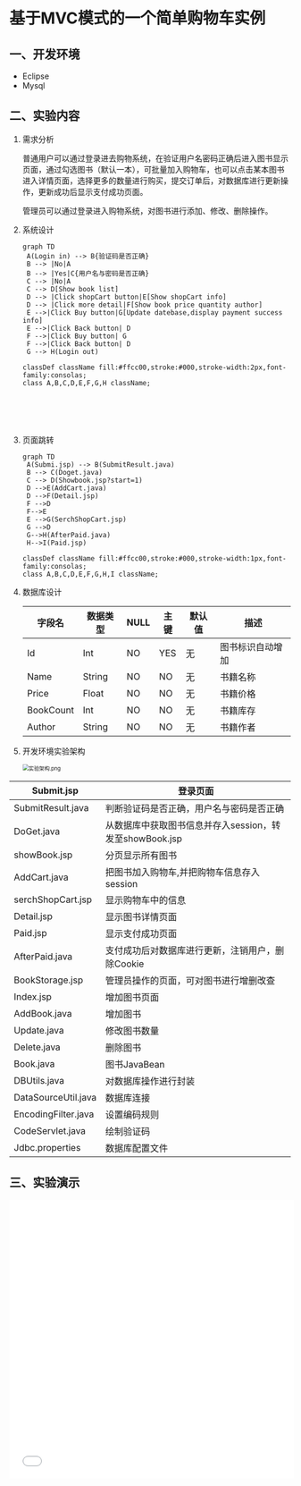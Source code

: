 # 基于MVC模式的一个简单购物车实例

##  一、开发环境

- Eclipse
- Mysql

## 二、实验内容

1. 需求分析

   普通用户可以通过登录进去购物系统，在验证用户名密码正确后进入图书显示页面，通过勾选图书（默认一本），可批量加入购物车，也可以点击某本图书进入详情页面，选择更多的数量进行购买，提交订单后，对数据库进行更新操作，更新成功后显示支付成功页面。

   管理员可以通过登录进入购物系统，对图书进行添加、修改、删除操作。

2. 系统设计

   ```mermaid
   graph TD
   	A(Login in) --> B{验证码是否正确}
   	B --> |No|A
   	B --> |Yes|C{用户名与密码是否正确}
   	C --> |No|A
   	C --> D[Show book list]
   	D --> |Click shopCart button|E[Show shopCart info]
   	D --> |Click more detail|F[Show book price quantity author]
   	E -->|Click Buy button|G[Update datebase,display payment success info]
   	E -->|Click Back button| D
   	F -->|Click Buy button| G
   	F -->|Click Back button| D
   	G --> H(Login out)
   
   classDef className fill:#ffcc00,stroke:#000,stroke-width:2px,font-family:consolas;
   class A,B,C,D,E,F,G,H className;
   	
   
   
   	
   	
   ```
3. 页面跳转
   

   ```mermaid
   graph TD
   	A(Submi.jsp) --> B(SubmitResult.java)
   	B --> C(Doget.java)
   	C --> D(Showbook.jsp?start=1)
   	D -->E(AddCart.java)
   	D -->F(Detail.jsp)
   	F -->D
   	F-->E
   	E -->G(SerchShopCart.jsp)
   	G -->D
   	G-->H(AfterPaid.java)
   	H-->I(Paid.jsp)
   
   classDef className fill:#ffcc00,stroke:#000,stroke-width:1px,font-family:consolas;
   class A,B,C,D,E,F,G,H,I className;
   ```

   

4. 数据库设计

      | 字段名    | 数据类型 | NULL | 主键 | 默认值 | 描述             |
      | --------- | -------- | ---- | ---- | ------ | ---------------- |
      | Id        | Int      | NO   | YES  | 无     | 图书标识自动增加 |
      | Name      | String   | NO   | NO   | 无     | 书籍名称         |
      | Price     | Float    | NO   | NO   | 无     | 书籍价格         |
      | BookCount | Int      | NO   | NO   | 无     | 书籍库存         |
      | Author    | String   | NO   | NO   | 无     | 书籍作者         |

   

5. 开发环境实验架构

   <img src="https://i.loli.net/2020/05/28/qKWIFMEPxb8QYok.png" alt="实验架构.png" style="zoom:67%;" />

| **Submit.jsp**      | **登录页面**                                            |
| ------------------- | ------------------------------------------------------- |
| SubmitResult.java   | 判断验证码是否正确，用户名与密码是否正确                |
| DoGet.java          | 从数据库中获取图书信息并存入session，转发至showBook.jsp |
| showBook.jsp        | 分页显示所有图书                                        |
| AddCart.java        | 把图书加入购物车,并把购物车信息存入session              |
| serchShopCart.jsp   | 显示购物车中的信息                                      |
| Detail.jsp          | 显示图书详情页面                                        |
| Paid.jsp            | 显示支付成功页面                                        |
| AfterPaid.java      | 支付成功后对数据库进行更新，注销用户，删除Cookie        |
| BookStorage.jsp     | 管理员操作的页面，可对图书进行增删改查                  |
| Index.jsp           | 增加图书页面                                            |
| AddBook.java        | 增加图书                                                |
| Update.java         | 修改图书数量                                            |
| Delete.java         | 删除图书                                                |
| Book.java           | 图书JavaBean                                            |
| DBUtils.java        | 对数据库操作进行封装                                    |
| DataSourceUtil.java | 数据库连接                                              |
| EncodingFilter.java | 设置编码规则                                            |
| CodeServlet.java    | 绘制验证码                                              |
| Jdbc.properties     | 数据库配置文件                                          |

## 三、实验演示

<iframe src="//player.bilibili.com/player.html?aid=925561380&bvid=BV14T4y137Uk&cid=189211982&page=1" scrolling="no" height=498 width=510 frameborder=0 allowfullscreen="true"> </iframe>



